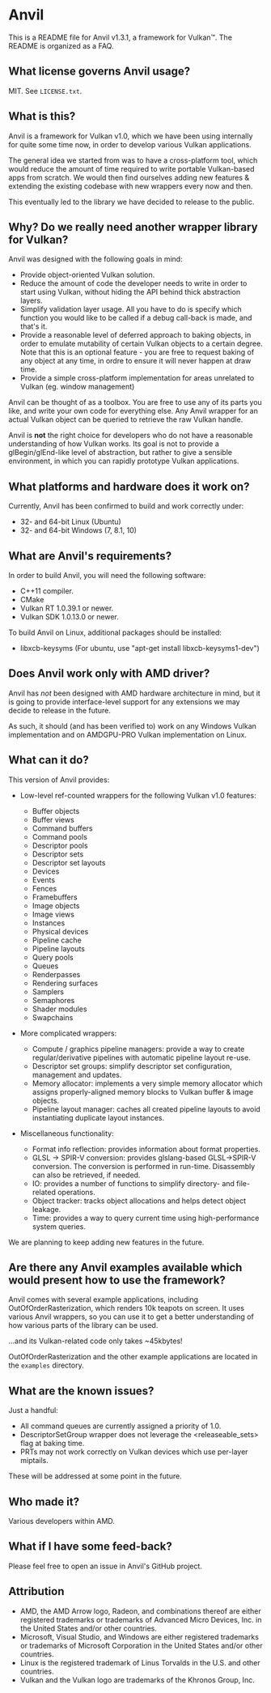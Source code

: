 # Anvil

This is a README file for Anvil v1.3.1, a framework for Vulkan&trade;.
The README is organized as a FAQ.

What license governs Anvil usage?
------
MIT. See `LICENSE.txt`.

What is this?
------
Anvil is a framework for Vulkan v1.0, which we have been using internally for
quite some time now, in order to develop various Vulkan applications.

The general idea we started from was to have a cross-platform tool, which would
reduce the amount of time required to write portable Vulkan-based apps from
scratch. We would then find ourselves adding new features & extending the
existing codebase with new wrappers every now and then.

This eventually led to the library we have decided to release to the public.

Why? Do we really need another wrapper library for Vulkan?
------
Anvil was designed with the following goals in mind:

- Provide object-oriented Vulkan solution.
- Reduce the amount of code the developer needs to write in order to start
  using Vulkan, without hiding the API behind thick abstraction layers.
- Simplify validation layer usage. All you have to do is specify which function
  you would like to be called if a debug call-back is made, and that's it.
- Provide a reasonable level of deferred approach to baking objects, in order
  to emulate mutability of certain Vulkan objects to a certain degree. Note
  that this is an optional feature - you are free to request baking of any
  object at any time, in ordre to ensure it will never happen at draw time.
- Provide a simple cross-platform implementation for areas unrelated to Vulkan
  (eg. window management)

Anvil can be thought of as a toolbox. You are free to use any of its parts you
like,  and write your own code for everything else. Any Anvil wrapper for an
actual Vulkan object can be queried to retrieve the raw Vulkan handle.

Anvil is **not** the right choice for developers who do not have a reasonable
understanding of how Vulkan works. Its goal is not to provide a glBegin/glEnd-like
level of abstraction, but rather to give a sensible environment,
in which you can rapidly prototype Vulkan applications.

What platforms and hardware does it work on?
------
Currently, Anvil has been confirmed to build and work correctly under:
- 32- and 64-bit Linux   (Ubuntu)
- 32- and 64-bit Windows (7, 8.1, 10)

What are Anvil's requirements?
------
In order to build Anvil, you will need the following software:
- C++11 compiler.
- CMake
- Vulkan RT 1.0.39.1 or newer.
- Vulkan SDK 1.0.13.0 or newer.

To build Anvil on Linux, additional packages should be installed:
- libxcb-keysyms (For ubuntu, use "apt-get install libxcb-keysyms1-dev")

Does Anvil work only with AMD driver?
------
Anvil has *not* been designed with AMD hardware architecture in mind, but it
is going to provide interface-level support for any extensions we may decide
to release in the future.

As such, it should (and has been verified to) work on any Windows Vulkan
implementation and on AMDGPU-PRO Vulkan implementation on Linux.

What can it do?
------
This version of Anvil provides:

*  Low-level ref-counted wrappers for the following Vulkan v1.0 features:
   - Buffer objects
   - Buffer views
   - Command buffers
   - Command pools
   - Descriptor pools
   - Descriptor sets
   - Descriptor set layouts
   - Devices
   - Events
   - Fences
   - Framebuffers
   - Image objects
   - Image views
   - Instances
   - Physical devices
   - Pipeline cache
   - Pipeline layouts
   - Query pools
   - Queues
   - Renderpasses
   - Rendering surfaces
   - Samplers
   - Semaphores
   - Shader modules
   - Swapchains

* More complicated wrappers:
   - Compute / graphics pipeline managers: provide a way to create regular/derivative pipelines with automatic pipeline layout re-use.
   - Descriptor set groups:                simplify descriptor set configuration, management and updates.
   - Memory allocator:                     implements a very simple memory allocator which assigns properly-aligned memory blocks to Vulkan buffer & image objects.
   - Pipeline layout manager:              caches all created pipeline layouts to avoid instantiating duplicate layout instances.

* Miscellaneous functionality:
   - Format info reflection:               provides information about format properties.
   - GLSL -> SPIR-V conversion:            provides glslang-based GLSL->SPIR-V conversion. The conversion is performed in run-time. Disassembly can also be retrieved, if needed.
   - IO:                                   provides a number of functions to simplify directory- and file-related operations.
   - Object tracker:                       tracks object allocations and helps detect object leakage.
   - Time:                                 provides a way to query current time using high-performance system queries.

We are planning to keep adding new features in the future.

Are there any Anvil examples available which would present how to use the framework?
------
Anvil comes with several example applications, including OutOfOrderRasterization,
which renders 10k teapots on screen. It uses various Anvil wrappers, so you can
use it to get a better understanding of how various parts of the library can be
used.

...and its Vulkan-related code only takes ~45kbytes!

OutOfOrderRasterization and the other example applications are located in the
`examples` directory.

What are the known issues?
------
Just a handful:
* All command queues are currently assigned a priority of 1.0.
* DescriptorSetGroup wrapper does not leverage the <releaseable_sets> flag at
  baking time.
* PRTs may not work correctly on Vulkan devices which use per-layer miptails.

These will be addressed at some point in the future.

Who made it?
------
Various developers within AMD.

What if I have some feed-back?
------
Please feel free to open an issue in Anvil's GitHub project.

Attribution
-----------

* AMD, the AMD Arrow logo, Radeon, and combinations thereof are either registered trademarks or trademarks of Advanced Micro Devices, Inc. in the United States and/or other countries.
* Microsoft, Visual Studio, and Windows are either registered trademarks or trademarks of Microsoft Corporation in the United States and/or other countries.
* Linux is the registered trademark of Linus Torvalds in the U.S. and other countries.
* Vulkan and the Vulkan logo are trademarks of the Khronos Group, Inc.
